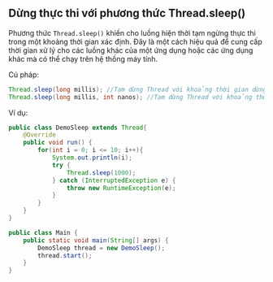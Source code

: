 ## Dừng thực thi với phương thức Thread.sleep()  
Phương thức `Thread.sleep()` khiến cho luồng hiện thời tạm ngừng thực thi trong một khoảng thời gian xác định. Đây là một cách hiệu quả để cung cấp thời gian xử lý cho các luồng khác của một ứng dụng hoặc các ứng dụng khác mà có thể chạy trên hệ thống máy tính. 

Cú pháp:  
```java
Thread.sleep(long millis); //Tạm dừng Thread với khoảng thời gian dừng tính bằng millisecond  
Thread.sleep(long millis, int nanos); //Tạm dừng Thread với khoảng thời gian dừng tính bằng thời gian millisecond cộng với nanosecond  
```   

Ví dụ:  
```java
public class DemoSleep extends Thread{
    @Override
    public void run() {
        for(int i = 0; i <= 10; i++){
            System.out.println(i);
            try {
                Thread.sleep(1000);
            } catch (InterruptedException e) {
                throw new RuntimeException(e);
            }
        }
    }
}
```

```java
public class Main {
    public static void main(String[] args) {
        DemoSleep thread = new DemoSleep();
        thread.start();
    }
}
```